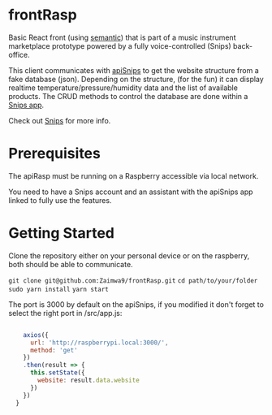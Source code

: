  # frontRasp

Basic React front (using [semantic](https://react.semantic-ui.com/)) that is part of a music instrument marketplace prototype powered by a fully voice-controlled (Snips) back-office.

This client communicates with [apiSnips](https://github.com/Zaimwa9/apiSnips) to get the website structure from a fake database (json). Depending on the structure, (for the fun) it can display realtime temperature/pressure/humidity data and the list of available products.
The CRUD methods to control the database are done within a [Snips app](https://github.com/Zaimwa9/apiSnips).

Check out [Snips](https://snips.ai/) for more info.

# Prerequisites

The apiRasp must be running on a Raspberry accessible via local network.

You need to have a Snips account and an assistant with the apiSnips app linked to fully use the features.

# Getting Started

Clone the repository either on your personal device or on the raspberry, both should be able to communicate.

`git clone git@github.com:Zaimwa9/frontRasp.git`
`cd path/to/your/folder`
`sudo yarn install`
`yarn start`

The port is 3000 by default on the apiSnips, if you modified it don't forget to select the right port in /src/app.js:

```javascript

    axios({
      url: 'http://raspberrypi.local:3000/',
      method: 'get'
    })
    .then(result => {
      this.setState({
        website: result.data.website
      })
    })
  }
```
